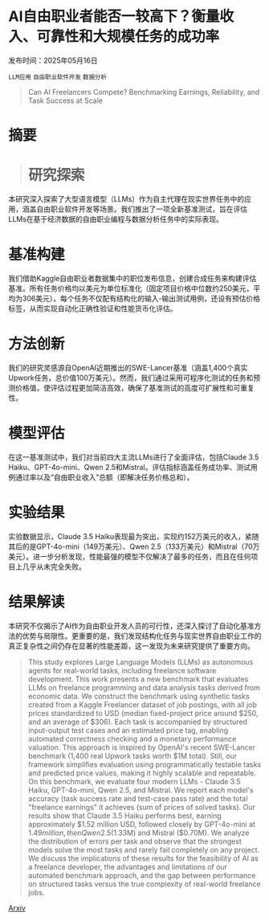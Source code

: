 # AI自由职业者能否一较高下？衡量收入、可靠性和大规模任务的成功率

发布时间：2025年05月16日

`LLM应用` `自由职业软件开发` `数据分析`

> Can AI Freelancers Compete? Benchmarking Earnings, Reliability, and Task Success at Scale

# 摘要

> # 研究探索
本研究深入探索了大型语言模型（LLMs）作为自主代理在现实世界任务中的应用，涵盖自由职业软件开发等场景。我们推出了一项全新基准测试，旨在评估LLMs在基于经济数据的自由职业编程与数据分析任务中的实际表现。

# 基准构建
我们借助Kaggle自由职业者数据集中的职位发布信息，创建合成任务来构建评估基准。所有任务价格均以美元为单位标准化（固定项目价格中位数约250美元，平均为306美元）。每个任务不仅配有结构化的输入-输出测试用例，还设有预估价格标签，从而实现自动化正确性验证和性能货币化评估。

# 方法创新
我们的研究灵感源自OpenAI近期推出的SWE-Lancer基准（涵盖1,400个真实Upwork任务，总价值100万美元）。然而，我们通过采用可程序化测试的任务和预测价格值，使评估过程更加简洁高效，确保了基准测试的高度可扩展性和可重复性。

# 模型评估
在这一基准测试中，我们对当前四大主流LLMs进行了全面评估，包括Claude 3.5 Haiku、GPT-4o-mini、Qwen 2.5和Mistral。评估指标涵盖任务成功率、测试用例通过率以及“自由职业收入”总额（即解决任务价格总和）。

# 实验结果
实验数据显示，Claude 3.5 Haiku表现最为突出，实现约152万美元的收入，紧随其后的是GPT-4o-mini（149万美元）、Qwen 2.5（133万美元）和Mistral（70万美元）。进一步分析发现，性能最强的模型不仅解决了最多的任务，而且在任何项目上几乎从未完全失败。

# 结果解读
本研究不仅揭示了AI作为自由职业开发人员的可行性，还深入探讨了自动化基准方法的优势与局限性。更重要的是，我们发现结构化任务与现实世界自由职业工作的真正复杂性之间仍存在显著的性能差距，这一发现为未来研究提供了重要方向。

> This study explores Large Language Models (LLMs) as autonomous agents for real-world tasks, including freelance software development. This work presents a new benchmark that evaluates LLMs on freelance programming and data analysis tasks derived from economic data. We construct the benchmark using synthetic tasks created from a Kaggle Freelancer dataset of job postings, with all job prices standardized to USD (median fixed-project price around $250, and an average of $306). Each task is accompanied by structured input-output test cases and an estimated price tag, enabling automated correctness checking and a monetary performance valuation. This approach is inspired by OpenAI's recent SWE-Lancer benchmark (1,400 real Upwork tasks worth $1M total). Still, our framework simplifies evaluation using programmatically testable tasks and predicted price values, making it highly scalable and repeatable. On this benchmark, we evaluate four modern LLMs - Claude 3.5 Haiku, GPT-4o-mini, Qwen 2.5, and Mistral. We report each model's accuracy (task success rate and test-case pass rate) and the total "freelance earnings" it achieves (sum of prices of solved tasks). Our results show that Claude 3.5 Haiku performs best, earning approximately $1.52 million USD, followed closely by GPT-4o-mini at $1.49 million, then Qwen 2.5 ($1.33M) and Mistral ($0.70M). We analyze the distribution of errors per task and observe that the strongest models solve the most tasks and rarely fail completely on any project. We discuss the implications of these results for the feasibility of AI as a freelance developer, the advantages and limitations of our automated benchmark approach, and the gap between performance on structured tasks versus the true complexity of real-world freelance jobs.

[Arxiv](https://arxiv.org/abs/2505.13511)